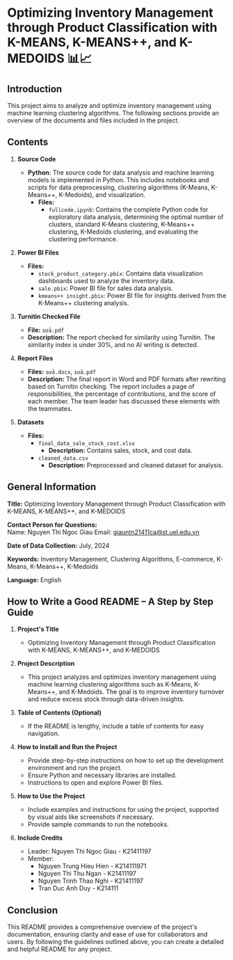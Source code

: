 # Optimizing Inventory Management through Product Classification with K-MEANS, K-MEANS++, and K-MEDOIDS 📊📈

## Introduction
This project aims to analyze and optimize inventory management using machine learning clustering algorithms. The following sections provide an overview of the documents and files included in the project.

## Contents

1. **Source Code**
   - **Python**: The source code for data analysis and machine learning models is implemented in Python. This includes notebooks and scripts for data preprocessing, clustering algorithms (K-Means, K-Means++, K-Medoids), and visualization.
     - **Files:**
       - `fullcode.ipynb`: Contains the complete Python code for exploratory data analysis, determining the optimal number of clusters, standard K-Means clustering, K-Means++ clustering, K-Medoids clustering, and evaluating the clustering performance.
    
2. **Power BI Files**
   - **Files:**
     - `stock_product_category.pbix`: Contains data visualization dashboards used to analyze the inventory data.
     - `sale.pbix`: Power BI file for sales data analysis.
     - `kmeans++ insight.pbix`: Power BI file for insights derived from the K-Means++ clustering analysis.

3. **Turnitin Checked File**
   - **File:** `sửa.pdf`
   - **Description:** The report checked for similarity using Turnitin. The similarity index is under 30%, and no AI writing is detected.

4. **Report Files**
   - **Files:** `sửa.docx`, `sửa.pdf`
   - **Description:** The final report in Word and PDF formats after rewriting based on Turnitin checking. The report includes a page of responsibilities, the percentage of contributions, and the score of each member. The team leader has discussed these elements with the teammates.

5. **Datasets**
   - **Files:**
     - `final_data_sale_stock_cost.xlsx`
       - **Description:** Contains sales, stock, and cost data.
     - `cleaned_data.csv`
       - **Description:** Preprocessed and cleaned dataset for analysis.

## General Information

**Title:** Optimizing Inventory Management through Product Classification with K-MEANS, K-MEANS++, and K-MEDOIDS

**Contact Person for Questions:**  
Name: Nguyen Thi Ngoc Giau 
Email: giauntn21411ca@st.uel.edu.vn

**Date of Data Collection:** July, 2024

**Keywords:** Inventory Management, Clustering Algorithms, E-commerce, K-Means, K-Means++, K-Medoids

**Language:** English

## How to Write a Good README – A Step by Step Guide

1. **Project's Title**
   - Optimizing Inventory Management through Product Classification with K-MEANS, K-MEANS++, and K-MEDOIDS

2. **Project Description**
   - This project analyzes and optimizes inventory management using machine learning clustering algorithms such as K-Means, K-Means++, and K-Medoids. The goal is to improve inventory turnover and reduce excess stock through data-driven insights.

3. **Table of Contents (Optional)**
   - If the README is lengthy, include a table of contents for easy navigation.

4. **How to Install and Run the Project**
   - Provide step-by-step instructions on how to set up the development environment and run the project. 
   - Ensure Python and necessary libraries are installed.
   - Instructions to open and explore Power BI files.

5. **How to Use the Project**
   - Include examples and instructions for using the project, supported by visual aids like screenshots if necessary.
   - Provide sample commands to run the notebooks.

6. **Include Credits**
   - Leader: Nguyen Thi Ngoc Giau - K21411197
   - Member:
     + Nguyen Trung Hieu Hien - K214111971
     + Nguyen Thi Thu Ngan - K21411197
     + Nguyen Trinh Thao Nghi - K21411197
     + Tran Duc Anh Duy - K214111

## Conclusion
This README provides a comprehensive overview of the project's documentation, ensuring clarity and ease of use for collaborators and users. By following the guidelines outlined above, you can create a detailed and helpful README for any project.

